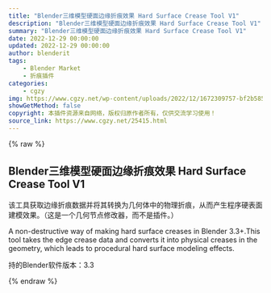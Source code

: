 ```yaml
---
title: "Blender三维模型硬面边缘折痕效果 Hard Surface Crease Tool V1"
description: "Blender三维模型硬面边缘折痕效果 Hard Surface Crease Tool V1"
summary: "Blender三维模型硬面边缘折痕效果 Hard Surface Crease Tool V1"
date: 2022-12-29 00:00:00
updated: 2022-12-29 00:00:00
author: blenderit
tags: 
    - Blender Market
    - 折痕插件
categories:
    - cgzy
img: https://www.cgzy.net/wp-content/uploads/2022/12/1672309757-bf2b585aaeb7a04.jpg
showGetMethod: false
copyright: 本插件资源来自网络，版权归原作者所有，仅供交流学习使用！
source_link: https://www.cgzy.net/25415.html
---
```


{% raw %}
<div class="wp-block-pandastudio-title"><div class="title_style_01"><h2 id="h2-0">Blender三维模型硬面边缘折痕效果 Hard Surface Crease Tool V1</h2></div></div><p class="is-style-text-indent-2em">该工具获取边缘折痕数据并将其转换为几何体中的物理折痕，从而产生程序硬表面建模效果。（这是一个几何节点修改器，而不是插件。）</p><p>A non-destructive way of making hard surface creases in Blender 3.3+.This tool takes the edge crease data and converts it into physical creases in the geometry, which leads to procedural hard surface modeling effects.</p><div class="wp-block-pandastudio-tips"><div class="tip success "><p>持的Blender软件版本：3.3</p>
</div></div>
<div style="display: none">cgzy</div>
{% endraw %}